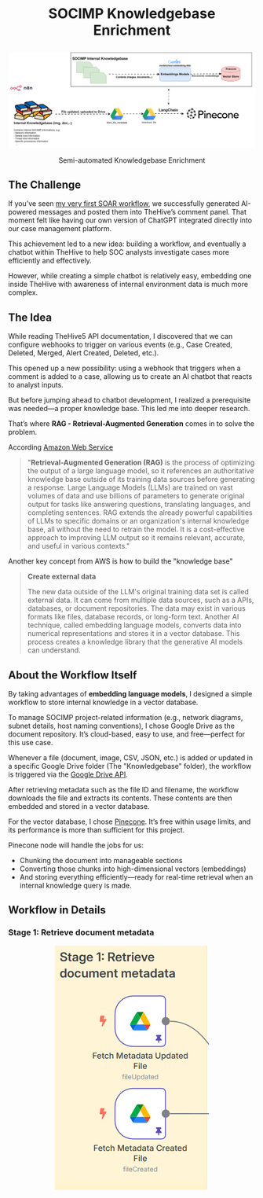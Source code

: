 <h1 align="center">

SOCIMP Knowledgebase Enrichment 
</h1>

![Knowledgebase-Enrichment](/images/n8n/Knowledgebase-Enrichment.svg)

<div align="center"> 
  Semi-automated Knowledgebase Enrichment
</div>

## The Challenge

If you’ve seen [my very first SOAR workflow](/deployment/ai_driven-soar/1.workflow#1-case-ingestion.md), we successfully generated AI-powered messages and posted them into TheHive’s comment panel. That moment felt like having our own version of ChatGPT integrated directly into our case management platform.

This achievement led to a new idea: building a workflow, and eventually a chatbot within TheHive to help SOC analysts investigate cases more efficiently and effectively.

However, while creating a simple chatbot is relatively easy, embedding one inside TheHive with awareness of internal environment data is much more complex.

## The Idea

While reading TheHive5 API documentation, I discovered that we can configure webhooks to trigger on various events (e.g., Case Created, Deleted, Merged, Alert Created, Deleted, etc.).

This opened up a new possibility: using a webhook that triggers when a comment is added to a case, allowing us to create an AI chatbot that reacts to analyst inputs.

But before jumping ahead to chatbot development, I realized a prerequisite was needed—a proper knowledge base. This led me into deeper research.

That’s where **RAG - Retrieval-Augmented Generation** comes in to solve the problem.

According [Amazon Web Service](https://aws.amazon.com/what-is/retrieval-augmented-generation/)

>"**Retrieval-Augmented Generation (RAG)** is the process of optimizing the output of a large language model, so it references an authoritative knowledge base outside of its training data sources before generating a response. Large Language Models (LLMs) are trained on vast volumes of data and use billions of parameters to generate original output for tasks like answering questions, translating languages, and completing sentences. RAG extends the already powerful capabilities of LLMs to specific domains or an organization's internal knowledge base, all without the need to retrain the model. It is a cost-effective approach to improving LLM output so it remains relevant, accurate, and useful in various contexts."

Another key concept from AWS is how to build the "knowledge base"

>**Create external data**
>
>The new data outside of the LLM's original training data set is called external data. It can come from multiple data sources, such as a APIs, databases, or document repositories. The data may exist in various formats like files, database records, or long-form text. Another AI technique, called embedding language models, converts data into numerical representations and stores it in a vector database. This process creates a knowledge library that the generative AI models can understand.

## About the Workflow Itself

By taking advantages of **embedding language models**, I designed a simple workflow to store internal knowledge in a vector database.

To manage SOCIMP project-related information (e.g., network diagrams, subnet details, host naming conventions), I chose Google Drive as the document repository. It’s cloud-based, easy to use, and free—perfect for this use case.

Whenever a file (document, image, CSV, JSON, etc.) is added or updated in a specific Google Drive folder (The "Knowledgebase" folder), the workflow is triggered via the [Google Drive API](https://developers.google.com/workspace/drive/api/guides/about-sdk).

After retrieving metadata such as the file ID and filename, the workflow downloads the file and extracts its contents. These contents are then embedded and stored in a vector database.

For the vector database, I chose [Pinecone](https://www.pinecone.io/). It’s free within usage limits, and its performance is more than sufficient for this project.

Pinecone node will handle the jobs for us:
- Chunking the document into manageable sections
- Converting those chunks into high-dimensional vectors (embeddings) 
- And storing everything efficiently—ready for real-time retrieval when an internal knowledge query is made.

## Workflow in Details

### Stage 1: Retrieve document metadata

<div align="center">
  <img src="/images/n8n/pic7.png" alt="pic7" />
</div>